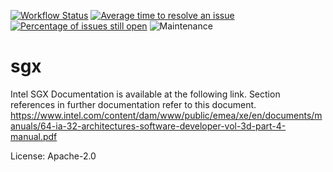[![Workflow Status](https://github.com/enarx/sgx/workflows/test/badge.svg)](https://github.com/enarx/sgx/actions?query=workflow%3A%22test%22)
[![Average time to resolve an issue](https://isitmaintained.com/badge/resolution/enarx/sgx.svg)](https://isitmaintained.com/project/enarx/sgx "Average time to resolve an issue")
[![Percentage of issues still open](https://isitmaintained.com/badge/open/enarx/sgx.svg)](https://isitmaintained.com/project/enarx/sgx "Percentage of issues still open")
![Maintenance](https://img.shields.io/badge/maintenance-activly--developed-brightgreen.svg)

# sgx

Intel SGX Documentation is available at the following link.
Section references in further documentation refer to this document.
https://www.intel.com/content/dam/www/public/emea/xe/en/documents/manuals/64-ia-32-architectures-software-developer-vol-3d-part-4-manual.pdf

License: Apache-2.0
